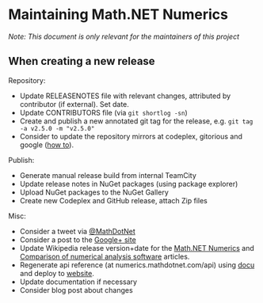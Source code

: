 Maintaining Math.NET Numerics
=============================

*Note: This document is only relevant for the maintainers of this project*

When creating a new release
---------------------------

Repository:

- Update RELEASENOTES file with relevant changes, attributed by contributor (if external). Set date.
- Update CONTRIBUTORS file (via `git shortlog -sn`)
- Create and publish a new annotated git tag for the release, e.g. `git tag -a v2.5.0 -m "v2.5.0"`
- Consider to update the repository mirrors at codeplex, gitorious and google ([how to](http://christoph.ruegg.name/blog/2013/1/26/git-howto-mirror-a-github-repository-without-pull-refs.html)).

Publish:

- Generate manual release build from internal TeamCity
- Update release notes in NuGet packages (using package explorer)
- Upload NuGet packages to the NuGet Gallery
- Create new Codeplex and GitHub release, attach Zip files

Misc:

- Consider a tweet via [@MathDotNet](https://twitter.com/MathDotNet)
- Consider a post to the [Google+ site](https://plus.google.com/112484567926928665204)
- Update Wikipedia release version+date for the [Math.NET Numerics](http://en.wikipedia.org/wiki/Math.NET_Numerics) and [Comparison of numerical analysis software](http://en.wikipedia.org/wiki/Comparison_of_numerical_analysis_software) articles.
- Regenerate api reference (at numerics.mathdotnet.com/api) using [docu](https://github.com/cdrnet/docu) and deploy to [website](http://numerics.mathdotnet.com/api/).
- Update documentation if necessary
- Consider blog post about changes
